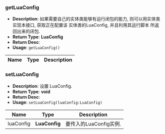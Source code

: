 
### getLuaConfig
+ **Description**:  如果需要自己的实体类能够有运行闭包的能力, 则可以用实体类实现本接口, 获取正在配置该 实体类的LuaConfig, 并且利用其运行脚本 所返回出来的闭包.
+ **Return Type**: **LuaConfig**
+ **Return Desc**: 
+ **Usage**: `getLuaConfig()`

|Name|Type|Description|
|-|-|-|

### setLuaConfig
+ **Description**:  设置 LuaConfig.
+ **Return Type**: **void**
+ **Return Desc**: 
+ **Usage**: `setLuaConfig(luaConfig:LuaConfig)`

|Name|Type|Description|
|-|-|-|
|luaConfig|**LuaConfig**|要传入的LuaConfig实例.|